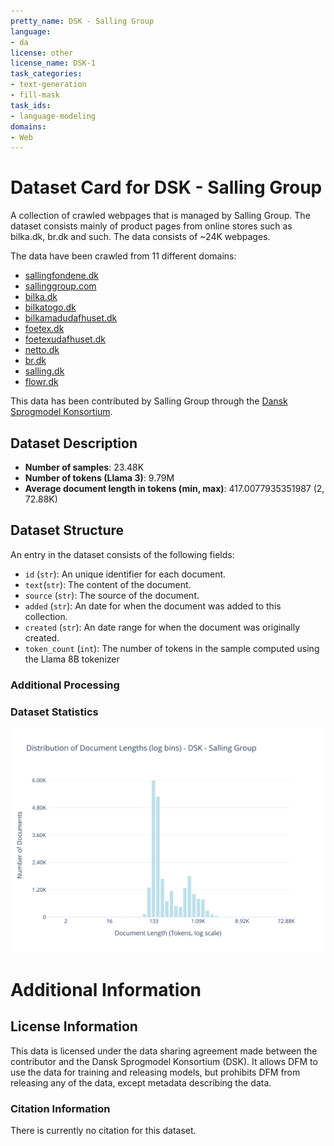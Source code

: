 ```yaml
---
pretty_name: DSK - Salling Group
language:
- da
license: other
license_name: DSK-1
task_categories:
- text-generation
- fill-mask
task_ids:
- language-modeling
domains:
- Web
---
```


# Dataset Card for DSK - Salling Group

<!-- START-SHORT DESCRIPTION -->
A collection of crawled webpages that is managed by Salling Group. The dataset consists mainly of product pages from online stores such as bilka.dk, br.dk and such. The data consists of ~24K webpages.
<!-- END-SHORT DESCRIPTION -->

The data have been crawled from 11 different domains:
- [sallingfondene.dk](https://sallingfondene.dk)
- [sallinggroup.com](https://sallinggroup.com)
- [bilka.dk](https://bilka.dk)
- [bilkatogo.dk](https://bilkatogo.dk)
- [bilkamadudafhuset.dk](https://bilkamadudafhuset.dk)
- [foetex.dk](https://foetex.dk)
- [foetexudafhuset.dk](https://foetexudafhuset.dk)
- [netto.dk](https://netto.dk)
- [br.dk](https://br.dk)
- [salling.dk](https://salling.dk)
- [flowr.dk](https://flowr.dk)

This data has been contributed by Salling Group through the [Dansk Sprogmodel Konsortium](https://alexandra.dk/dsk). 


## Dataset Description

<!-- START-DESC-STATS -->
- **Number of samples**: 23.48K
- **Number of tokens (Llama 3)**: 9.79M
- **Average document length in tokens (min, max)**: 417.0077935351987 (2, 72.88K)
<!-- END-DESC-STATS -->


## Dataset Structure
An entry in the dataset consists of the following fields:

- `id` (`str`): An unique identifier for each document.
- `text`(`str`): The content of the document.
- `source` (`str`): The source of the document.
- `added` (`str`): An date for when the document was added to this collection.
- `created` (`str`): An date range for when the document was originally created.
- `token_count` (`int`): The number of tokens in the sample computed using the Llama 8B tokenizer


### Additional Processing


### Dataset Statistics

<!-- START-DATASET PLOTS -->
<p align="center">
<img src="./images/dist_document_length.svg" width="600" style="margin-right: 10px;" />
</p>
<!-- END-DATASET PLOTS -->


# Additional Information

## License Information
This data is licensed under the data sharing agreement made between the contributor and the Dansk Sprogmodel Konsortium (DSK). 
It allows DFM to use the data for training and releasing models, but prohibits DFM from releasing any of the data, except metadata describing the data. 

### Citation Information

There is currently no citation for this dataset.
